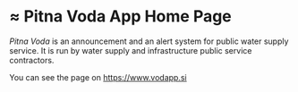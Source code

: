 # ≈ Pitna Voda App Home Page

*Pitna Voda* is an announcement and an alert system for public water supply service. It is run by water supply and infrastructure public service contractors.

You can see the page on https://www.vodapp.si
